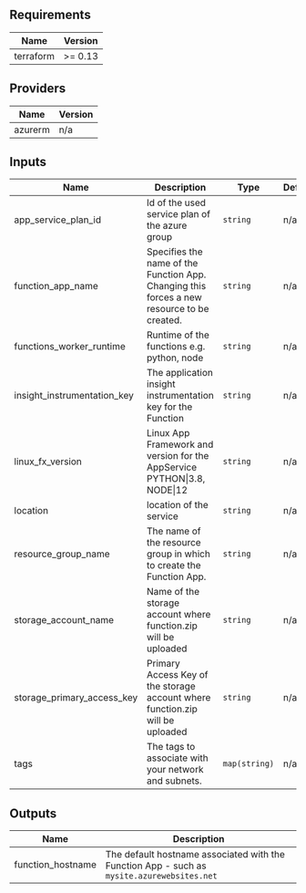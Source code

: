 ## Requirements

| Name | Version |
|------|---------|
| terraform | >= 0.13 |

## Providers

| Name | Version |
|------|---------|
| azurerm | n/a |

## Inputs

| Name | Description | Type | Default | Required |
|------|-------------|------|---------|:--------:|
| app\_service\_plan\_id | Id of the used service plan of the azure group | `string` | n/a | yes |
| function\_app\_name | Specifies the name of the Function App. Changing this forces a new resource to be created. | `string` | n/a | yes |
| functions\_worker\_runtime | Runtime of the functions e.g. python, node | `string` | n/a | yes |
| insight\_instrumentation\_key | The application insight instrumentation key for the Function | `string` | n/a | yes |
| linux\_fx\_version | Linux App Framework and version for the AppService PYTHON\|3.8, NODE\|12 | `string` | n/a | yes |
| location | location of the service | `string` | n/a | yes |
| resource\_group\_name | The name of the resource group in which to create the Function App. | `string` | n/a | yes |
| storage\_account\_name | Name of the storage account where function.zip will be uploaded | `string` | n/a | yes |
| storage\_primary\_access\_key | Primary Access Key of the storage account where function.zip will be uploaded | `string` | n/a | yes |
| tags | The tags to associate with your network and subnets. | `map(string)` | n/a | yes |

## Outputs

| Name | Description |
|------|-------------|
| function\_hostname | The default hostname associated with the Function App - such as `mysite.azurewebsites.net` |

